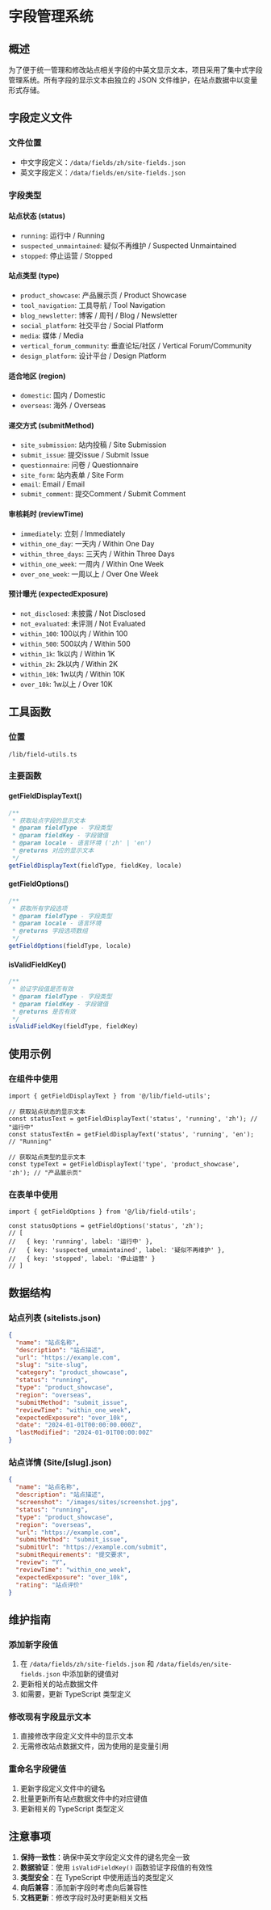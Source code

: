 # 字段管理系统

## 概述

为了便于统一管理和修改站点相关字段的中英文显示文本，项目采用了集中式字段管理系统。所有字段的显示文本由独立的 JSON 文件维护，在站点数据中以变量形式存储。

## 字段定义文件

### 文件位置
- 中文字段定义：`/data/fields/zh/site-fields.json`
- 英文字段定义：`/data/fields/en/site-fields.json`

### 字段类型

#### 站点状态 (status)
- `running`: 运行中 / Running
- `suspected_unmaintained`: 疑似不再维护 / Suspected Unmaintained
- `stopped`: 停止运营 / Stopped

#### 站点类型 (type)
- `product_showcase`: 产品展示页 / Product Showcase
- `tool_navigation`: 工具导航 / Tool Navigation
- `blog_newsletter`: 博客 / 周刊 / Blog / Newsletter
- `social_platform`: 社交平台 / Social Platform
- `media`: 媒体 / Media
- `vertical_forum_community`: 垂直论坛/社区 / Vertical Forum/Community
- `design_platform`: 设计平台 / Design Platform

#### 适合地区 (region)
- `domestic`: 国内 / Domestic
- `overseas`: 海外 / Overseas

#### 递交方式 (submitMethod)
- `site_submission`: 站内投稿 / Site Submission
- `submit_issue`: 提交issue / Submit Issue
- `questionnaire`: 问卷 / Questionnaire
- `site_form`: 站内表单 / Site Form
- `email`: Email / Email
- `submit_comment`: 提交Comment / Submit Comment

#### 审核耗时 (reviewTime)
- `immediately`: 立刻 / Immediately
- `within_one_day`: 一天内 / Within One Day
- `within_three_days`: 三天内 / Within Three Days
- `within_one_week`: 一周内 / Within One Week
- `over_one_week`: 一周以上 / Over One Week

#### 预计曝光 (expectedExposure)
- `not_disclosed`: 未披露 / Not Disclosed
- `not_evaluated`: 未评测 / Not Evaluated
- `within_100`: 100以内 / Within 100
- `within_500`: 500以内 / Within 500
- `within_1k`: 1k以内 / Within 1K
- `within_2k`: 2k以内 / Within 2K
- `within_10k`: 1w以内 / Within 10K
- `over_10k`: 1w以上 / Over 10K

## 工具函数

### 位置
`/lib/field-utils.ts`

### 主要函数

#### getFieldDisplayText()
```typescript
/**
 * 获取站点字段的显示文本
 * @param fieldType - 字段类型
 * @param fieldKey - 字段键值
 * @param locale - 语言环境 ('zh' | 'en')
 * @returns 对应的显示文本
 */
getFieldDisplayText(fieldType, fieldKey, locale)
```

#### getFieldOptions()
```typescript
/**
 * 获取所有字段选项
 * @param fieldType - 字段类型
 * @param locale - 语言环境
 * @returns 字段选项数组
 */
getFieldOptions(fieldType, locale)
```

#### isValidFieldKey()
```typescript
/**
 * 验证字段值是否有效
 * @param fieldType - 字段类型
 * @param fieldKey - 字段键值
 * @returns 是否有效
 */
isValidFieldKey(fieldType, fieldKey)
```

## 使用示例

### 在组件中使用
```tsx
import { getFieldDisplayText } from '@/lib/field-utils';

// 获取站点状态的显示文本
const statusText = getFieldDisplayText('status', 'running', 'zh'); // "运行中"
const statusTextEn = getFieldDisplayText('status', 'running', 'en'); // "Running"

// 获取站点类型的显示文本
const typeText = getFieldDisplayText('type', 'product_showcase', 'zh'); // "产品展示页"
```

### 在表单中使用
```tsx
import { getFieldOptions } from '@/lib/field-utils';

const statusOptions = getFieldOptions('status', 'zh');
// [
//   { key: 'running', label: '运行中' },
//   { key: 'suspected_unmaintained', label: '疑似不再维护' },
//   { key: 'stopped', label: '停止运营' }
// ]
```

## 数据结构

### 站点列表 (sitelists.json)
```json
{
  "name": "站点名称",
  "description": "站点描述",
  "url": "https://example.com",
  "slug": "site-slug",
  "category": "product_showcase",
  "status": "running",
  "type": "product_showcase",
  "region": "overseas",
  "submitMethod": "submit_issue",
  "reviewTime": "within_one_week",
  "expectedExposure": "over_10k",
  "date": "2024-01-01T00:00:00.000Z",
  "lastModified": "2024-01-01T00:00:00Z"
}
```

### 站点详情 (Site/[slug].json)
```json
{
  "name": "站点名称",
  "description": "站点描述",
  "screenshot": "/images/sites/screenshot.jpg",
  "status": "running",
  "type": "product_showcase",
  "region": "overseas",
  "url": "https://example.com",
  "submitMethod": "submit_issue",
  "submitUrl": "https://example.com/submit",
  "submitRequirements": "提交要求",
  "review": "Y",
  "reviewTime": "within_one_week",
  "expectedExposure": "over_10k",
  "rating": "站点评价"
}
```

## 维护指南

### 添加新字段值
1. 在 `/data/fields/zh/site-fields.json` 和 `/data/fields/en/site-fields.json` 中添加新的键值对
2. 更新相关的站点数据文件
3. 如需要，更新 TypeScript 类型定义

### 修改现有字段显示文本
1. 直接修改字段定义文件中的显示文本
2. 无需修改站点数据文件，因为使用的是变量引用

### 重命名字段键值
1. 更新字段定义文件中的键名
2. 批量更新所有站点数据文件中的对应键值
3. 更新相关的 TypeScript 类型定义

## 注意事项

1. **保持一致性**：确保中英文字段定义文件的键名完全一致
2. **数据验证**：使用 `isValidFieldKey()` 函数验证字段值的有效性
3. **类型安全**：在 TypeScript 中使用适当的类型定义
4. **向后兼容**：添加新字段时考虑向后兼容性
5. **文档更新**：修改字段时及时更新相关文档